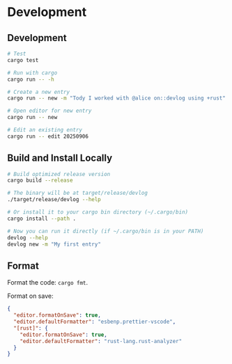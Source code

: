 # Development

## Development

```sh
# Test
cargo test

# Run with cargo
cargo run -- -h

# Create a new entry
cargo run -- new -m "Tody I worked with @alice on::devlog using +rust"

# Open editor for new entry
cargo run -- new

# Edit an existing entry
cargo run -- edit 20250906
```

## Build and Install Locally

```sh
# Build optimized release version
cargo build --release

# The binary will be at target/release/devlog
./target/release/devlog --help

# Or install it to your cargo bin directory (~/.cargo/bin)
cargo install --path .

# Now you can run it directly (if ~/.cargo/bin is in your PATH)
devlog --help
devlog new -m "My first entry"
```

## Format

Format the code: `cargo fmt`.

Format on save:

```json
{
  "editor.formatOnSave": true,
  "editor.defaultFormatter": "esbenp.prettier-vscode",
  "[rust]": {
    "editor.formatOnSave": true,
    "editor.defaultFormatter": "rust-lang.rust-analyzer"
  }
}
```
